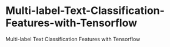 # Multi-label-Text-Classification-Features-with-Tensorflow
Multi-label Text Classification Features with Tensorflow
